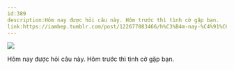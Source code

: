 ```yaml
---
id:389
description:Hôm nay được hỏi câu này. Hôm trước thì tình cờ gặp bạn.
link:https://iambep.tumblr.com/post/122677883466/h%C3%B4m-nay-%C4%91%C6%B0%E1%BB%A3c-h%E1%BB%8Fi-c%C3%A2u-n%C3%A0y-h%C3%B4m-tr%C6%B0%E1%BB%9Bc-th%C3%AC-t%C3%ACnh-c%E1%BB%9D
---
```


![](https://64.media.tumblr.com/68b8ceace83eaa5aa165eec18da9d850/tumblr_nqntdv6ymO1u3a9rjo1_1280.jpg)

Hôm nay được hỏi câu này. Hôm trước thì tình cờ gặp bạn.